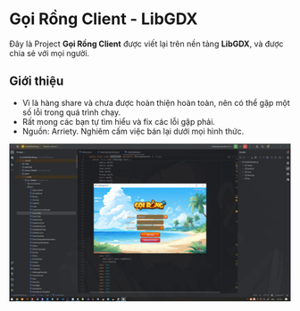# Gọi Rồng Client - LibGDX

Đây là Project **Gọi Rồng Client** được viết lại trên nền tảng **LibGDX**, và được chia sẻ với mọi người.

## Giới thiệu
- Vì là hàng share và chưa được hoàn thiện hoàn toàn, nên có thể gặp một số lỗi trong quá trình chạy.
- Rất mong các bạn tự tìm hiểu và fix các lỗi gặp phải.
- Nguồn: Arriety. Nghiêm cấm việc bán lại dưới mọi hình thức.


![Ảnh mẫu](assets/anh.png)

